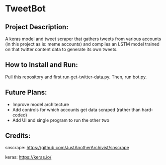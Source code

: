 # TweetBot

## Project Description:

A keras model and tweet scraper that gathers tweets from various accounts (in this project as is: meme accounts) and compiles an LSTM model trained on that twitter content data to generate its own tweets.

## How to Install and Run:

Pull this repository and first run get-twitter-data.py. Then, run bot.py.

## Future Plans:

* Improve model architecture
* Add controls for which accounts get data scraped (rather than hard-coded)
* Add UI and single program to run the other two

## Credits:

snscrape: https://github.com/JustAnotherArchivist/snscrape

keras: https://keras.io/
